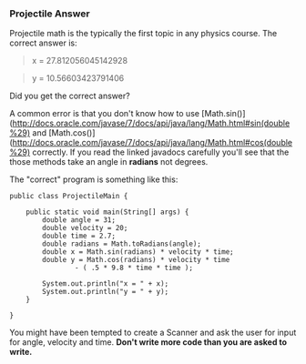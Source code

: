 ### Projectile Answer

Projectile math is the typically the first topic in any physics course. The correct answer is:

> x = 27.812056045142928

> y = 10.56603423791406

Did you get the correct answer? 

A common error is that you don't know how to use  [Math.sin()](http://docs.oracle.com/javase/7/docs/api/java/lang/Math.html#sin(double%29) and [Math.cos()](http://docs.oracle.com/javase/7/docs/api/java/lang/Math.html#cos(double%29) correctly. If you read the linked javadocs carefully you'll see that the those methods take an angle in **radians** not degrees.

The "correct" program is something like this:

    public class ProjectileMain {

	    public static void main(String[] args) {
		    double angle = 31;
		    double velocity = 20;
		    double time = 2.7;
		    double radians = Math.toRadians(angle);
		    double x = Math.sin(radians) * velocity * time;
		    double y = Math.cos(radians) * velocity * time
			    	- ( .5 * 9.8 * time * time );
		
		    System.out.println("x = " + x);
		    System.out.println("y = " + y);
	    }

    }
    
You might have been tempted to create a Scanner and ask the user for input for angle, velocity and time. **Don't write more code than you are asked to write.**